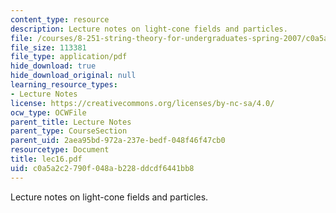 ```yaml
---
content_type: resource
description: Lecture notes on light-cone fields and particles.
file: /courses/8-251-string-theory-for-undergraduates-spring-2007/c0a5a2c2790f048ab228ddcdf6441bb8_lec16.pdf
file_size: 113381
file_type: application/pdf
hide_download: true
hide_download_original: null
learning_resource_types:
- Lecture Notes
license: https://creativecommons.org/licenses/by-nc-sa/4.0/
ocw_type: OCWFile
parent_title: Lecture Notes
parent_type: CourseSection
parent_uid: 2aea95bd-972a-237e-bedf-048f46f47cb0
resourcetype: Document
title: lec16.pdf
uid: c0a5a2c2-790f-048a-b228-ddcdf6441bb8
---
```

Lecture notes on light-cone fields and particles.